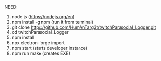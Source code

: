 NEED:

1. node.js (https://nodejs.org/en)
2. npm install -g npm (run it from terminal)
3. git clone https://github.com/HumAnTarg3t/twitchParasocial_Logger.git
4. cd twitchParasocial_Logger
5. npm install
6. npx electron-forge import
7. npm start (starts developer instance)
8. npm run make (creates EXE)
